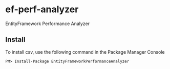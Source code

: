 # ef-perf-analyzer
EntityFramework Performance Analyzer

## Install

To install csv, use the following command in the Package Manager Console

    PM> Install-Package EntityFrameworkPerformanceAnalyzer
